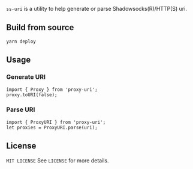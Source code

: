 `ss-uri` is a utility to help generate or parse Shadowsocks(R)/HTTP(S) uri.

## Build from source
```
yarn deploy
```

## Usage

### Generate URI
```
import { Proxy } from 'proxy-uri';
proxy.toURI(false);
```

### Parse URI
```
import { ProxyURI } from 'proxy-uri';
let proxies = ProxyURI.parse(uri);
```

## License
`MIT LICENSE`
See `LICENSE` for more details.